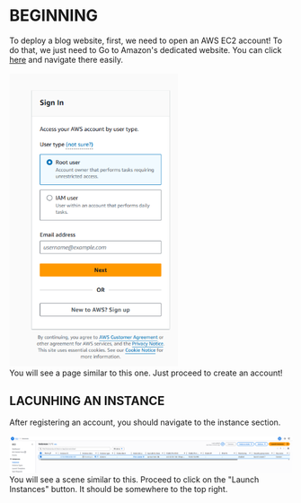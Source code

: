 # BEGINNING
To deploy a blog website, first, we need to open an AWS EC2 account! To do that, we just need to
Go to Amazon's dedicated website. You can click [here](https://aws.amazon.com/free) and navigate there easily.<br><br>
<img src="Screenshot 2025-06-05 130249.png" alt="My Image" width="300"/><br>
You will see a page similar to this one. Just proceed to create an account!
## LACUNHING AN INSTANCE
After registering an account, you should navigate to the instance section.<br><br>
<img src="Screenshot 2025-06-05 130426.png" alt="My Image" width="1500"/><br>
You will see a scene similar to this. Proceed to click on the "Launch Instances" button. It should be somewhere to the top right.
